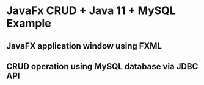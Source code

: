 # JavaFx CRUD + Java 11 + MySQL Example

## JavaFX application window using FXML
## CRUD operation using MySQL database via JDBC API
